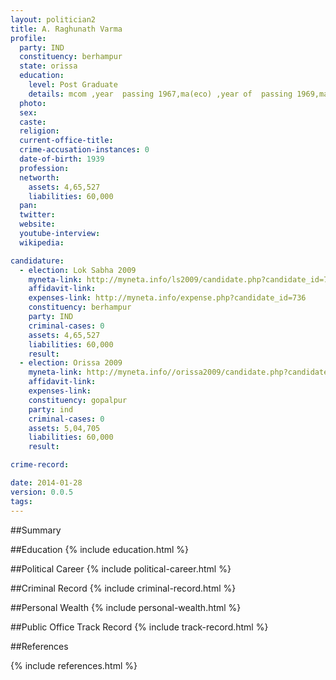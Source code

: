 ```yaml
---
layout: politician2
title: A. Raghunath Varma
profile: 
  party: IND
  constituency: berhampur
  state: orissa
  education: 
    level: Post Graduate
    details: mcom ,year  passing 1967,ma(eco) ,year of  passing 1969,ma  (hist)  passed  in  the  year  1971,m.ed.  passing   in  passing  in  the   year   1973   and  m.a. (tel) passing  in  the  year  1981 . from  berhampur  university.
  photo: 
  sex: 
  caste: 
  religion: 
  current-office-title: 
  crime-accusation-instances: 0
  date-of-birth: 1939
  profession: 
  networth: 
    assets: 4,65,527
    liabilities: 60,000
  pan: 
  twitter: 
  website: 
  youtube-interview: 
  wikipedia: 

candidature: 
  - election: Lok Sabha 2009
    myneta-link: http://myneta.info/ls2009/candidate.php?candidate_id=736
    affidavit-link: 
    expenses-link: http://myneta.info/expense.php?candidate_id=736
    constituency: berhampur 
    party: IND
    criminal-cases: 0
    assets: 4,65,527
    liabilities: 60,000
    result:  
  - election: Orissa 2009
    myneta-link: http://myneta.info//orissa2009/candidate.php?candidate_id=369
    affidavit-link: 
    expenses-link: 
    constituency: gopalpur 
    party: ind
    criminal-cases: 0
    assets: 5,04,705
    liabilities: 60,000
    result:  

crime-record: 

date: 2014-01-28
version: 0.0.5
tags: 
---
```

##Summary


##Education
{% include education.html %}


##Political Career
{% include political-career.html %}


##Criminal Record
{% include criminal-record.html %}


##Personal Wealth
{% include personal-wealth.html %}


##Public Office Track Record
{% include track-record.html %}


##References


{% include references.html %}